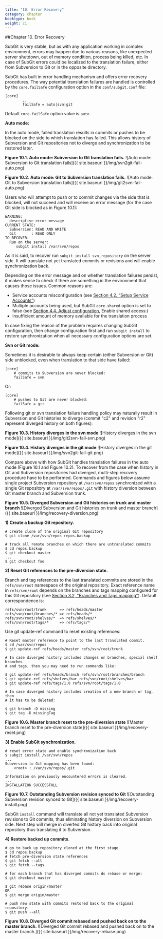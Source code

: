 ```yaml
---
title: "10. Error Recovery"
category: chapter
booktype: book
weight: 21
---
```

##Chapter 10. Error Recovery

SubGit is very stable, but as with any application working in complex environment, errors may happen due to various reasons, like unexpected server shutdown, out of memory condition, process being killed, etc. In case of SubGit errors could be localized to the translation failure, either from Subversion to Git or in the opposite directory.

SubGit has built in error handling mechanism and offers error recovery procedures. The way potential translation failures are handled is controlled by the `core.failSafe` configuration option in the `conf/subgit.conf` file:

    [core]
            ..
            failSafe = auto|svn|git

Default `core.failSafe` option value is `auto`.

**Auto mode:**

In the auto mode, failed translation results in commits or pushes to be blocked on the side to which translation has failed. This allows history of Subversion and Git repositories not to diverge and synchronization to be restored later.

**Figure 10.1. Auto mode: Subversion to Git translation fails.**
![Auto mode: Subversion to Git translation fails]({{ site.baseurl }}/img/svn2git-fail-auto.png)

**Figure 10.2. Auto mode: Git to Subversion translation fails.**
![Auto mode: Git to Subversion translation fails]({{ site.baseurl }}/img/git2svn-fail-auto.png)

Users who will attempt to push or to commit changes via the side that is blocked, will not succeed and will receive an error message (for the case Git side is blocked as in Figure 10.1):

    WARNING:
      descriptive error message
    CURRENT STATE:
      Subversion: READ AND WRITE
      Git       : READ ONLY
    TO RECOVER:
      Run on the server:
         subgit install /var/svn/repos

As it is said, to recover run `subgit install svn_repository` on the server side. It will translate not yet translated commits or revisions and will enable synchronization back.

Depending on the error message and on whether translation failures persist, it makes sense to check if there are something in the environment that causes those issues. Common reasons are:

+ Service accounts misconfiguration (see [Section 4.2, “Setup Service Accounts”](#9))
+ Multiple accounts being used, but SubGit `core.shared` option is set to false (see [Section 4.4. Adjust configuration](#11), Enable shared access:)
+ Insufficient amount of memory available for the translation process

In case fixing the reason of the problem requires changing SubGit configuration, then change configuration first and run `subgit install` to restore synchronization when all necessary configuration options are set.

**Svn or Git mode:**

Sometimes it is desirable to always keep certain (either Subversion or Git) side unblocked, even when translation to that side have failed:

    [core]
        # commits to Subversion are never blocked:
        failSafe = svn

Or:

    [core]
        # pushes to Git are never blocked:
        failSafe = git

Following git or svn translation failure handling policy may naturally result in Subversion and Git histories to diverge (commit "c2" and revision "r2" represent diverged history on both figures):

**Figure 10.3. History diverges in the svn mode**
![History diverges in the svn mode]({{ site.baseurl }}/img/git2svn-fail-svn.png)

**Figure 10.4. History diverges in the git mode**
![History diverges in the git mode]({{ site.baseurl }}/img/svn2git-fail-git.png)

Compare above with how SubGit handles translation failures in the auto mode (Figure 10.1 and Figure 10.2). To recover from the case when history in Git and Subversion repositories had diverged, multi-step recovery procedure have to be performed. Commands and figures below assume single project Subversion repository at `/var/svn/repos` synchronized with a single Git repository at `/var/svn/repos/.git` with history diversion between Git master branch and Subversion trunk.

**Figure 10.5. Diverged Subversion and Git histories on trunk and master branch**
![Diverged Subversion and Git histories on trunk and master branch]({{ site.baseurl }}/img/recovery-diversion.png)

**1) Create a backup Git repository.**

    # create clone of the original Git repository
    $ git clone /var/svn/repos repos.backup

    # track all remote branches on which there are untranslated commits
    $ cd repos.backup
    $ git checkout master
    ...
    $ git checkout foo

**2) Reset Git references to the pre-diversion state.**

Branch and tag references to the last translated commits are stored in the `refs/svn/root` namespace of the original repository. Exact reference name in `refs/svn/root` depends on the branches and tags mapping configured for this Git repository (see [Section 3.2, “Branches and Tags mapping”](#5)). Default correspondence is:

    refs/svn/root/trunk      => refs/heads/master
    refs/svn/root/branches/* => refs/heads/*
    refs/svn/root/shelves/*  => refs/shelves/*
    refs/svn/root/tags/*     => refs/tags/*

Use git update-ref command to reset existing references:

    # Reset master reference to point to the last translated commit.
    $ cd /var/svn/repos
    $ git update-ref refs/heads/master refs/svn/root/trunk

    # In case diverged history includes changes on branches, special shelf branches
    # and tags, then you may need to run commands like:

    $ git update-ref refs/heads/branch refs/svn/root/branches/branch
    $ git update-ref refs/shelves/bar refs/svn/root/shelves/bar
    $ git update-ref refs/tags/1.0 refs/svn/root/tags/1.0

    # In case diverged history includes creation of a new branch or tag, then
    # it has to be deleted:

    $ git branch -D missing
    $ git tag -D missingTag

**Figure 10.6. Master branch reset to the pre-diversion state**
![Master branch reset to the pre-diversion state]({{ site.baseurl }}/img/recovery-reset.png)

**3) Enable SubGit synchronization.**

    # reset error state and enable synchronization back
    $ subgit install /var/svn/repos
    ...
    Subversion to Git mapping has been found:
        <root> : /var/svn/repos/.git

    Information on previously encountered errors is cleared.
    ...
    INSTALLATION SUCCESSFULL

**Figure 10.7. Outstanding Subversion revision synced to Git**
![Outstanding Subversion revision synced to Git]({{ site.baseurl }}/img/recovery-install.png)

SubGit `install` command will translate all not yet translated Subversion revisions to Git commits, thus eliminating history diversion on Subversion side. Next step will merge in diverted Git history back into original repository thus translating it to Subversion.

**4) Restore backed up commits.**

    # go to back up repository cloned at the first stage
    $ cd repos.backup
    # fetch pre-diversion state references
    $ git fetch --all
    $ git fetch --tags

    # for each branch that has diverged commits do rebase or merge:
    $ git checkout master

    $ git rebase origin/master
    OR
    $ git merge origin/master

    # push new state with commits restored back to the original repository:
    $ git push --all

**Figure 10.8. Diverged Git commit rebased and pushed back on to the master branch.**
![Diverged Git commit rebased and pushed back on to the master branch.]({{ site.baseurl }}/img/recovery-rebase.png)

[](#up)